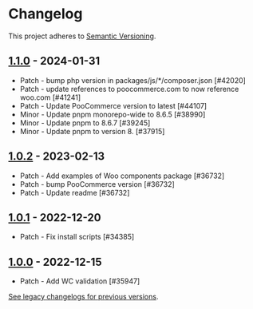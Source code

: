 # Changelog 

This project adheres to [Semantic Versioning](https://semver.org/spec/v2.0.0.html).

## [1.1.0](https://www.npmjs.com/package/@poocommerce/create-woo-extension/v/1.1.0) - 2024-01-31 

-   Patch - bump php version in packages/js/*/composer.json [#42020]
-   Patch - update references to poocommerce.com to now reference woo.com [#41241]
-   Patch - Update PooCommerce version to latest [#44107]
-   Minor - Update pnpm monorepo-wide to 8.6.5 [#38990]
-   Minor - Update pnpm to 8.6.7 [#39245]
-   Minor - Update pnpm to version 8. [#37915]

## [1.0.2](https://www.npmjs.com/package/@poocommerce/create-woo-extension/v/1.0.2) - 2023-02-13 

-   Patch - Add examples of Woo components package [#36732]
-   Patch - bump PooCommerce version [#36732]
-   Patch - Update readme [#36732]

## [1.0.1](https://www.npmjs.com/package/@poocommerce/create-woo-extension/v/1.0.1) - 2022-12-20 

-   Patch - Fix install scripts [#34385]

## [1.0.0](https://www.npmjs.com/package/@poocommerce/create-woo-extension/v/1.0.0) - 2022-12-15 

-   Patch - Add WC validation [#35947]

[See legacy changelogs for previous versions](https://github.com/poocommerce/poocommerce/blob/68581955106947918d2b17607a01bdfdf22288a9/packages/js/create-woo-extension/CHANGELOG.md).
